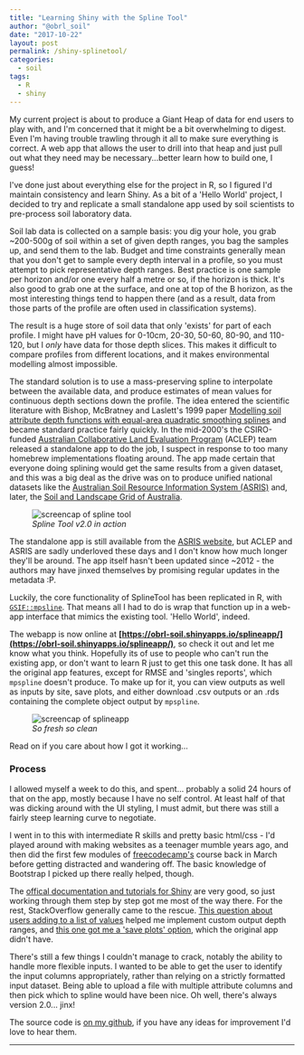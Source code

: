 ```yaml
---
title: "Learning Shiny with the Spline Tool"
author: "@obrl_soil"
date: "2017-10-22"
layout: post
permalink: /shiny-splinetool/
categories: 
  - soil
tags: 
  - R
  - shiny
---
```




My current project is about to produce a Giant Heap of data for end users to play with, and I'm concerned that it might be a bit overwhelming to digest. Even I'm having trouble trawling through it all to make sure everything is correct. A web app that allows the user to drill into that heap and just pull out what they need may be necessary...better learn how to build one, I guess!

I've done just about everything else for the project in R, so I figured I'd maintain consistency and learn Shiny. As a bit of a 'Hello World' project, I decided to try and replicate a small standalone app used by soil scientists to pre-process soil laboratory data. 

Soil lab data is collected on a sample basis: you dig your hole, you grab ~200-500g of soil within a set of given depth ranges, you bag the samples up, and send them to the lab. Budget and time constraints generally mean that you don't get to sample every depth interval in a profile, so you must attempt to pick representative depth ranges. Best practice is one sample per horizon and/or one every half a metre or so, if the horizon is thick. It's also good to grab one at the surface, and one at top of the B horizon, as the most interesting things tend to happen there (and as a result, data from those parts of the profile are often used in classification systems).

The result is a huge store of soil data that only 'exists' for part of each profile. I might have pH values for 0-10cm, 20-30, 50-60, 80-90, and 110-120, but I _only_ have data for those depth slices. This makes it difficult to compare profiles from different locations, and it makes environmental modelling almost impossible. 

The standard solution is to use a mass-preserving spline to interpolate between the available data, and produce estimates of mean values for continuous depth sections down the profile. The idea entered the scientific literature with Bishop, McBratney and Laslett's 1999 paper [Modelling soil attribute depth functions with equal-area quadratic smoothing splines](https://doi.org/10.1016/S0016-7061(99)00003-8) and became standard practice fairly quickly. In the mid-2000's the CSIRO-funded [Australian Collaborative Land Evaluation Program](http://www.clw.csiro.au/aclep/) (ACLEP) team released a standalone app to do the job, I suspect in response to too many homebrew implementations floating around. The app made certain that everyone doing splining would get the same results from a given dataset, and this was a big deal as the drive was on to produce unified national datasets like the [Australian Soil Resource Information System (ASRIS)](http://www.asris.csiro.au/index.html) and, later, the [Soil and Landscape Grid of Australia](http://www.clw.csiro.au/aclep/soilandlandscapegrid/).  

<figure>
    <img src='{{ site.url }}/images/learning-shiny/splinetool.png' alt='screencap of spline tool' />
    <figcaption><i>Spline Tool v2.0 in action</i></figcaption>
</figure>

The standalone app is still available from the [ASRIS website](http://www.asris.csiro.au/methods.html), but ACLEP and ASRIS are sadly underloved these days and I don't know how much longer they'll be around. The app itself hasn't been updated since ~2012 - the authors may have jinxed themselves by promising regular updates in the metadata :P.

Luckily, the core functionality of SplineTool has been replicated in R, with [`GSIF::mpsline`](https://github.com/cran/GSIF/blob/master/R/mpspline.R). That means all I had to do is wrap that function up in a web-app interface that mimics the existing tool. 'Hello World', indeed.

The webapp is now online at **[https://obrl-soil.shinyapps.io/splineapp/](https://obrl-soil.shinyapps.io/splineapp/)**, so check it out and let me know what you think. Hopefully its of use to people who can't run the existing app, or don't want to learn R just to get this one task done. It has all the original app features, except for RMSE and 'singles reports', which `mpspline` doesn't produce. To make up for it, you can view outputs as well as inputs by site, save plots, and either download .csv outputs or an .rds containing the complete object output by `mpspline`.

<figure>
    <img src='{{ site.url }}/images/learning-shiny-splineapp.png' alt='screencap of splineapp' />
    <figcaption><i>So fresh so clean</i></figcaption>
</figure>

Read on if you care about how I got it working...

### Process

I allowed myself a week to do this, and spent... probably a solid 24 hours of that on the app, mostly because I have no self control. At least half of that was dicking around with the UI styling, I must admit, but there was still a fairly steep learning curve to negotiate.

I went in to this with intermediate R skills and pretty basic html/css - I'd played around with making websites as a teenager mumble years ago, and then did the first few modules of [freecodecamp's](https://www.freecodecamp.org/) course back in March before getting distracted and wandering off. The basic knowledge of Bootstrap I picked up there really helped, though.

The [offical documentation and tutorials for Shiny](https://shiny.rstudio.com/tutorial/) are very good, so just working through them step by step got me most of the way there. For the rest, StackOverflow generally came to the rescue. [This question about users adding to a list of values](https://stackoverflow.com/questions/23874674/add-to-a-list-in-shiny) helped me implement custom output depth ranges, and [this one got me a 'save plots' option](https://stackoverflow.com/questions/14810409/save-plots-made-in-a-shiny-app), which the original app didn't have.

There's still a few things I couldn't manage to crack, notably the ability to handle more flexible inputs. I wanted to be able to get the user to identify the input columns appropriately, rather than relying on a strictly formatted input dataset. Being able to upload a file with multiple attribute columns and then pick which to spline would have been nice. Oh well, there's always version 2.0... jinx!

The source code is [on my github](https://github.com/obrl-soil/shiny_apps/blob/master/splineapp/app.R), if you have any ideas for improvement I'd love to hear them.

***
